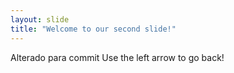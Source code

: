 ```yaml
---
layout: slide
title: "Welcome to our second slide!"
---
```

Alterado para commit
Use the left arrow to go back!
